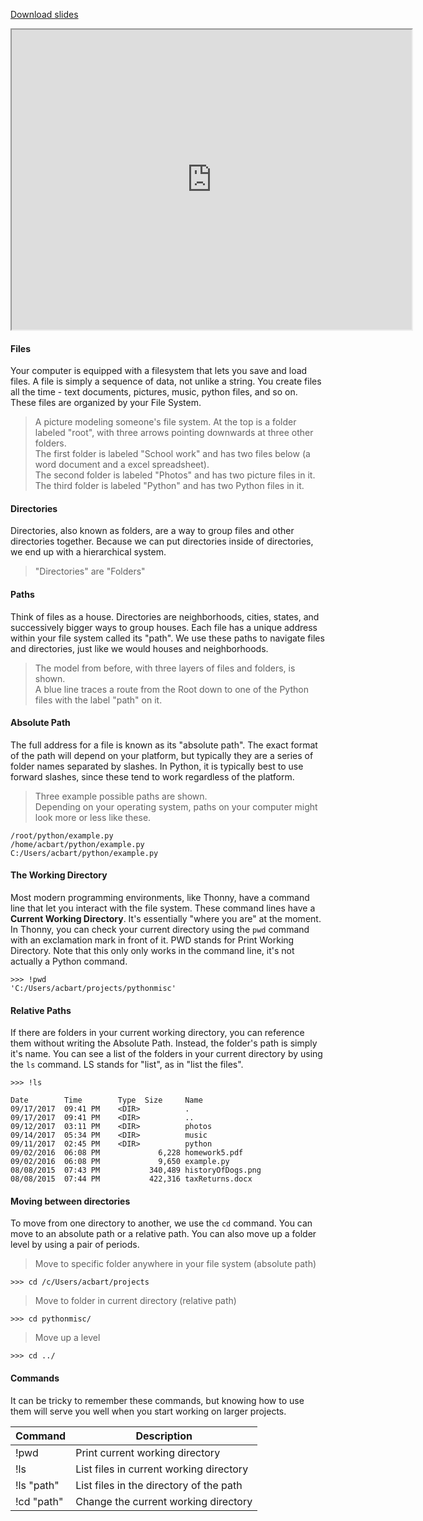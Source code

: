 
[Download slides](Filesystem.pdf)


<iframe style="width: 640px; height: 480px;" width="300" height="150" allowfullscreen="allowfullscreen" webkitallowfullscreen="webkitallowfullscreen" mozallowfullscreen="mozallowfullscreen"
title="Introduction.pdf"
src="https://www.youtube.com/embed/JRDz5Jn4W8E?feature=oembed&amp;rel=0" 
></iframe>


#### Files

Your computer is equipped with a filesystem that lets you save and load files.
A file is simply a sequence of data, not unlike a string.
You create files all the time - text documents, pictures, music, python files, and so on.
These files are organized by your File System.

> A picture modeling someone's file system. At the top is a folder labeled "root", with three arrows pointing downwards at three other folders.  
> The first folder is labeled "School work" and has two files below (a word document and a excel spreadsheet).  
> The second folder is labeled "Photos" and has two picture files in it.  
> The third folder is labeled "Python" and has two Python files in it.

#### Directories

Directories, also known as folders, are a way to group files and other directories together.
Because we can put directories inside of directories, we end up with a hierarchical system.

> "Directories" are "Folders"

#### Paths

Think of files as a house.
Directories are neighborhoods, cities, states, and successively bigger ways to group houses.
Each file has a unique address within your file system called its "path".
We use these paths to navigate files and directories, just like we would houses and neighborhoods.

> The model from before, with three layers of files and folders, is shown.  
> A blue line traces a route from the Root down to one of the Python files with the label "path" on it.

#### Absolute Path

The full address for a file is known as its "absolute path".
The exact format of the path will depend on your platform, but typically they are a series of folder names separated by slashes. 
In Python, it is typically best to use forward slashes, since these tend to work regardless of the platform.

> Three example possible paths are shown.  
> Depending on your operating system, paths on your computer might look more or less like these.

```
/root/python/example.py
/home/acbart/python/example.py
C:/Users/acbart/python/example.py
```

#### The Working Directory

Most modern programming environments, like Thonny, have a command line that let you interact with the file system.
These command lines have a **Current Working Directory**.
It's essentially "where you are" at the moment.
In Thonny, you can check your current directory using the `pwd` command with an exclamation mark in front of it.
PWD stands for Print Working Directory.
Note that this only only works in the command line, it's not actually a Python command.

```
>>> !pwd
'C:/Users/acbart/projects/pythonmisc'
```

#### Relative Paths

If there are folders in your current working directory, you can reference them without writing the Absolute Path.
Instead, the folder's path is simply it's name.
You can see a list of the folders in your current directory by using the `ls` command.
LS stands for "list", as in "list the files".

```
>>> !ls

Date        Time        Type  Size     Name
09/17/2017  09:41 PM    <DIR>          .
09/17/2017  09:41 PM    <DIR>          ..
09/12/2017  03:11 PM    <DIR>          photos
09/14/2017  05:34 PM    <DIR>          music
09/11/2017  02:45 PM    <DIR>          python
09/02/2016  06:08 PM             6,228 homework5.pdf
09/02/2016  06:08 PM             9,650 example.py
08/08/2015  07:43 PM           340,489 historyOfDogs.png
08/08/2015  07:44 PM           422,316 taxReturns.docx
```

#### Moving between directories

To move from one directory to another, we use the `cd` command.
You can move to an absolute path or a relative path.
You can also move up a folder level by using a pair of periods.

> Move to specific folder anywhere in your file system (absolute path)

```
>>> cd /c/Users/acbart/projects
```

> Move to folder in current directory (relative path)

```
>>> cd pythonmisc/
```

> Move up a level

```
>>> cd ../
```

#### Commands

It can be tricky to remember these commands, but knowing how to use them will serve you well when you start working on larger projects.

| Command | Description |
|------------|-----------------------------------------|
| !pwd | Print current working directory |
| !ls | List files in current working directory |
| !ls "path" | List files in the directory of the path |
| !cd "path" | Change the current working directory |
